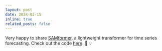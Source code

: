 ```yaml
---
layout: post
date: 2024-02-15
inline: true
related_posts: false
---
```


Very happy to share <a href="https://arxiv.org/pdf/2402.10198"> SAMformer<a/>, a lightweight transformer for time series forecasting. Check out the code <a href="https://github.com/romilbert/samformer"> here<a/>. 📑 :bulb:
